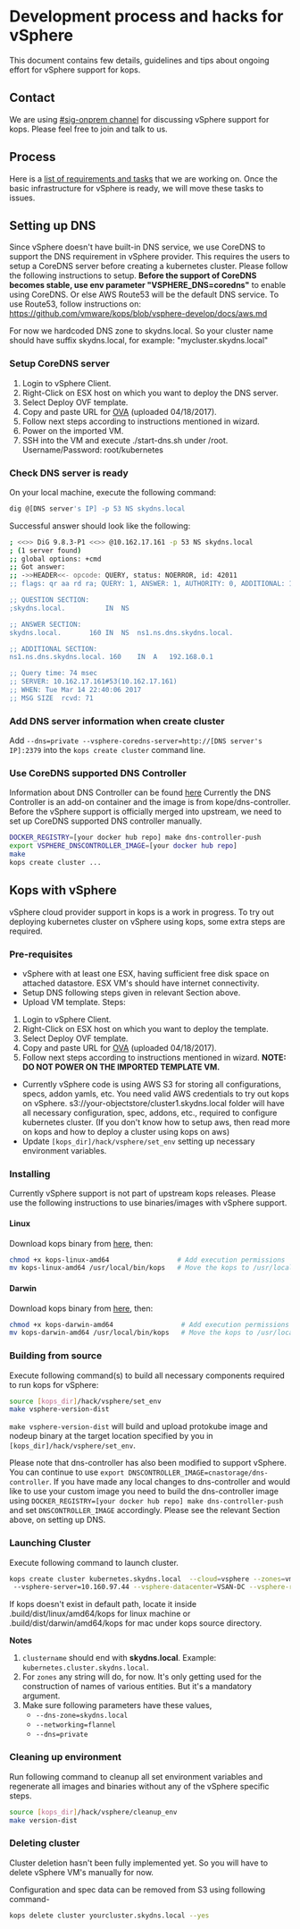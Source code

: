 # Development process and hacks for vSphere

This document contains few details, guidelines and tips about ongoing effort for vSphere support for kops.

## Contact
We are using [#sig-onprem channel](https://kubernetes.slack.com/messages/sig-onprem/) for discussing vSphere support for kops. Please feel free to join and talk to us.

## Process
Here is a [list of requirements and tasks](https://docs.google.com/document/d/10L7I98GuW7o7QuX_1QTouxC0t0aEO_68uHKNc7o4fXY/edit#heading=h.6wyer21z75n9 "Kops-vSphere specification") that we are working on. Once the basic infrastructure for vSphere is ready, we will move these tasks to issues.

## Setting up DNS
Since vSphere doesn't have built-in DNS service, we use CoreDNS to support the DNS requirement in vSphere provider. This requires the users to setup a CoreDNS server before creating a kubernetes cluster. Please follow the following instructions to setup.
**Before the support of CoreDNS becomes stable, use env parameter "VSPHERE_DNS=coredns"** to enable using CoreDNS. Or else AWS Route53 will be the default DNS service. To use Route53, follow instructions on: https://github.com/vmware/kops/blob/vsphere-develop/docs/aws.md

For now we hardcoded DNS zone to skydns.local. So your cluster name should have suffix skydns.local, for example: "mycluster.skydns.local"

### Setup CoreDNS server
1. Login to vSphere Client.
2. Right-Click on ESX host on which you want to deploy the DNS server.
3. Select Deploy OVF template.
4. Copy and paste URL for [OVA](https://storage.googleapis.com/kops-vsphere/DNSStorage.ova) (uploaded 04/18/2017).
5. Follow next steps according to instructions mentioned in wizard.
6. Power on the imported VM.
7. SSH into the VM and execute ./start-dns.sh under /root. Username/Password: root/kubernetes

### Check DNS server is ready
On your local machine, execute the following command:
```bash
dig @[DNS server's IP] -p 53 NS skydns.local
```

Successful answer should look like the following:
```bash
; <<>> DiG 9.8.3-P1 <<>> @10.162.17.161 -p 53 NS skydns.local
; (1 server found)
;; global options: +cmd
;; Got answer:
;; ->>HEADER<<- opcode: QUERY, status: NOERROR, id: 42011
;; flags: qr aa rd ra; QUERY: 1, ANSWER: 1, AUTHORITY: 0, ADDITIONAL: 1

;; QUESTION SECTION:
;skydns.local.			IN	NS

;; ANSWER SECTION:
skydns.local.		160	IN	NS	ns1.ns.dns.skydns.local.

;; ADDITIONAL SECTION:
ns1.ns.dns.skydns.local. 160	IN	A	192.168.0.1

;; Query time: 74 msec
;; SERVER: 10.162.17.161#53(10.162.17.161)
;; WHEN: Tue Mar 14 22:40:06 2017
;; MSG SIZE  rcvd: 71
```

### Add DNS server information when create cluster
Add ```--dns=private --vsphere-coredns-server=http://[DNS server's IP]:2379``` into the ```kops create cluster``` command line.

### Use CoreDNS supported DNS Controller
Information about DNS Controller can be found [here](https://github.com/kubernetes/kops/blob/master/dns-controller/README.md)
Currently the DNS Controller is an add-on container and the image is from kope/dns-controller.
Before the vSphere support is officially merged into upstream, we need to set up CoreDNS supported DNS controller manually.
```bash
DOCKER_REGISTRY=[your docker hub repo] make dns-controller-push
export VSPHERE_DNSCONTROLLER_IMAGE=[your docker hub repo]
make
kops create cluster ...
```

## Kops with vSphere
vSphere cloud provider support in kops is a work in progress. To try out deploying kubernetes cluster on vSphere using kops, some extra steps are required.

### Pre-requisites
+ vSphere with at least one ESX, having sufficient free disk space on attached datastore. ESX VM's should have internet connectivity.
+ Setup DNS following steps given in relevant Section above.
+ Upload VM template. Steps:
1. Login to vSphere Client.
2. Right-Click on ESX host on which you want to deploy the template.
3. Select Deploy OVF template.
4. Copy and paste URL for [OVA](https://storage.googleapis.com/kops-vsphere/kops_ubuntu_16_04.ova) (uploaded 04/18/2017).
5. Follow next steps according to instructions mentioned in wizard.
**NOTE: DO NOT POWER ON THE IMPORTED TEMPLATE VM.**
+ Currently vSphere code is using AWS S3 for storing all configurations, specs, addon yamls, etc. You need valid AWS credentials to try out kops on vSphere. s3://your-objectstore/cluster1.skydns.local folder will have all necessary configuration, spec, addons, etc., required to configure kubernetes cluster. (If you don't know how to setup aws, then read more on kops and how to deploy a cluster using kops on aws)
+ Update ```[kops_dir]/hack/vsphere/set_env``` setting up necessary environment variables.

### Installing
Currently vSphere support is not part of upstream kops releases. Please use the following instructions to use binaries/images with vSphere support.

#### Linux
Download kops binary from [here](https://storage.googleapis.com/kops-vsphere/kops-linux-amd64), then:
```bash
chmod +x kops-linux-amd64                 # Add execution permissions
mv kops-linux-amd64 /usr/local/bin/kops   # Move the kops to /usr/local/bin
```

#### Darwin
Download kops binary from [here](https://storage.googleapis.com/kops-vsphere/kops-darwin-amd64), then:
```bash
chmod +x kops-darwin-amd64                 # Add execution permissions
mv kops-darwin-amd64 /usr/local/bin/kops   # Move the kops to /usr/local/bin
```

### Building from source
Execute following command(s) to build all necessary components required to run kops for vSphere:

```bash
source [kops_dir]/hack/vsphere/set_env
make vsphere-version-dist
```

```make vsphere-version-dist``` will build and upload protokube image and nodeup binary at the target location specified by you in ```[kops_dir]/hack/vsphere/set_env```.

Please note that dns-controller has also been modified to support vSphere. You can continue to use ```export DNSCONTROLLER_IMAGE=cnastorage/dns-controller```. If you have made any local changes to dns-controller and would like to use your custom image you need to build the dns-controller image using ```DOCKER_REGISTRY=[your docker hub repo] make dns-controller-push``` and set ```DNSCONTROLLER_IMAGE``` accordingly. Please see the relevant Section above, on setting up DNS.

### Launching Cluster
Execute following command to launch cluster.

```bash
kops create cluster kubernetes.skydns.local  --cloud=vsphere --zones=vmware-zone --dns-zone=skydns.local --networking=flannel
 --vsphere-server=10.160.97.44 --vsphere-datacenter=VSAN-DC --vsphere-resource-pool=VSAN-Cluster --vsphere-datastore=vsanDatastore --dns private --vsphere-coredns-server=http://10.192.217.24:2379 --image="kops_ubuntu_16_04.ova"
```

If kops doesn't exist in default path, locate it inside .build/dist/linux/amd64/kops for linux machine or .build/dist/darwin/amd64/kops for mac under kops source directory.

**Notes**

1. ```clustername``` should end with **skydns.local**. Example: ```kubernetes.cluster.skydns.local```.
2. For ```zones``` any string will do, for now. It's only getting used for the construction of names of various entities. But it's a mandatory argument.
3. Make sure following parameters have these values,
    * ```--dns-zone=skydns.local```
    * ```--networking=flannel```
    * ```--dns=private```

### Cleaning up environment
Run following command to cleanup all set environment variables and regenerate all images and binaries without any of the vSphere specific steps.

```bash
source [kops_dir]/hack/vsphere/cleanup_env
make version-dist
```

### Deleting cluster
Cluster deletion hasn't been fully implemented yet. So you will have to delete vSphere VM's manually for now.

Configuration and spec data can be removed from S3 using following command-
```bash
kops delete cluster yourcluster.skydns.local --yes
```
